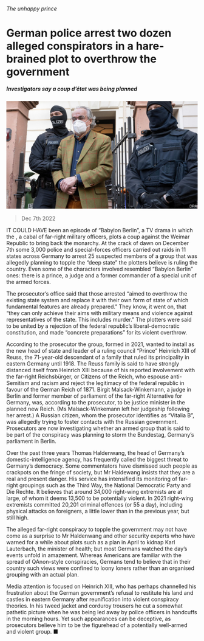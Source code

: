 ###### The unhappy prince

# German police arrest two dozen alleged conspirators in a hare-brained plot to overthrow the government 

##### Investigators say a coup d’état was being planned 

![image](images/20221210_EUP503.jpg) 

> Dec 7th 2022 

IT COULD HAVE been an episode of “Babylon Berlin”, a TV drama in which the , a cabal of far-right military officers, plots a coup against the Weimar Republic to bring back the monarchy. At the crack of dawn on December 7th some 3,000 police and special-forces officers carried out raids in 11 states across Germany to arrest 25 suspected members of a group that was allegedly planning to topple the “deep state” the plotters believe is ruling the country. Even some of the characters involved resembled “Babylon Berlin” ones: there is a prince, a judge and a former commander of a special unit of the armed forces.

The prosecutor’s office said that those arrested “aimed to overthrow the existing state system and replace it with their own form of state of which fundamental features are already prepared.” They know, it went on, that “they can only achieve their aims with military means and violence against representatives of the state. This includes murder.” The plotters were said to be united by a rejection of the federal republic’s liberal-democratic constitution, and made “concrete preparations” for its violent overthrow. 

According to the prosecutor the group, formed in 2021, wanted to install as the new head of state and leader of a ruling council “Prince” Heinrich XIII of Reuss, the 71-year-old descendant of a family that ruled its principality in eastern Germany until 1918. The Reuss family is said to have strongly distanced itself from Heinrich XIII because of his reported involvement with the far-right Reichsbürger, or Citizens of the Reich, who espouse anti-Semitism and racism and reject the legitimacy of the federal republic in favour of the German Reich of 1871. Birgit Malsack-Winkemann, a judge in Berlin and former member of parliament of the far-right Alternative for Germany, was, according to the prosecutor, to be justice minister in the planned new Reich. (Ms Malsack-Winkemann left her judgeship following her arrest.) A Russian citizen, whom the prosecutor identifies as “Vitalia B”, was allegedly trying to foster contacts with the Russian government. Prosecutors are now investigating whether an armed group that is said to be part of the conspiracy was planning to storm the Bundestag, Germany’s parliament in Berlin.

Over the past three years Thomas Haldenwang, the head of Germany’s domestic-intelligence agency, has frequently called  the biggest threat to Germany’s democracy. Some commentators have dismissed such people as crackpots on the fringe of society, but Mr Haldewang insists that they are a real and present danger. His service has intensified its monitoring of far-right groupings such as the Third Way, the National Democratic Party and Die Rechte. It believes that around 34,000 right-wing extremists are at large, of whom it deems 13,500 to be potentially violent. In 2021 right-wing extremists committed 20,201 criminal offences (or 55 a day), including physical attacks on foreigners, a little lower than in the previous year, but still high.

The alleged far-right conspiracy to topple the government may not have come as a surprise to Mr Haldenwang and other security experts who have warned for a while about plots such as a plan in April to kidnap Karl Lauterbach, the minister of health; but most Germans watched the day’s events unfold in amazement. Whereas Americans are familiar with the spread of QAnon-style conspiracies, Germans tend to believe that in their country such views were confined to loony loners rather than an organised grouping with an actual plan. 

Media attention is focused on Heinrich XIII, who has perhaps channelled his frustration about the German government’s refusal to restitute his land and castles in eastern Germany after reunification into violent conspiracy theories. In his tweed jacket and corduroy trousers he cut a somewhat pathetic picture when he was being led away by police officers in handcuffs in the morning hours. Yet such appearances can be deceptive, as prosecutors believe him to be the figurehead of a potentially well-armed and violent group. ■

